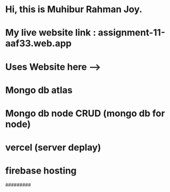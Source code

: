# Hi, this is Muhibur Rahman Joy.

# My live website link : assignment-11-aaf33.web.app

# Uses Website here -->

# Mongo db atlas

# Mongo db node CRUD (mongo db for node)

# vercel (server deplay)

# firebase hosting

#########
